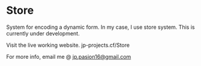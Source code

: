 # Store
System for encoding a dynamic form. In my case, I use store system. This is currently under development.

Visit the live working website. jp-projects.cf/Store

For more info, email me @ jp.pasion16@gmail.com
